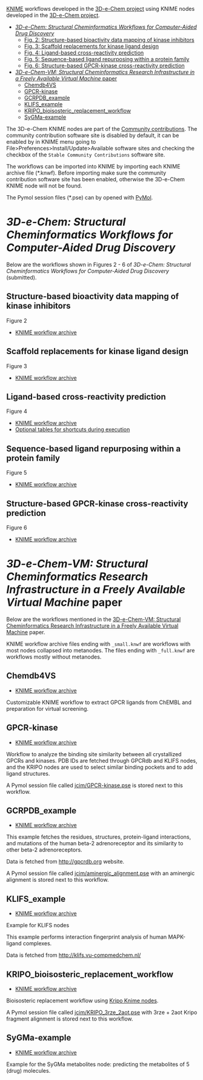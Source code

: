 [KNIME](http://www.knime.org) workflows developed in the
[3D-e-Chem project](https://3d-e-chem.github.io) using KNIME nodes developed in
the [3D-e-Chem project](https://3d-e-chem.github.io).

<!-- TOC -->

* [*3D-e-Chem: Structural Cheminformatics Workflows for Computer-Aided Drug Discovery*](#3d-e-chem-structural-cheminformatics-workflows-for-computer-aided-drug-discovery)
  * [Fig. 2: Structure-based bioactivity data mapping of kinase inhibitors](#structure-based-bioactivity-data-mapping-of-kinase-inhibitors)
  * [Fig. 3: Scaffold replacements for kinase ligand design](#scaffold-replacements-for-kinase-ligand-design)
  * [Fig. 4: Ligand-based cross-reactivity prediction](#ligand-based-cross-reactivity-prediction)
  * [Fig. 5: Sequence-based ligand repurposing within a protein family](#sequence-based-ligand-repurposing-within-a-protein-family)
  * [Fig. 6: Structure-based GPCR-kinase cross-reactivity prediction](#structure-based-gpcr-kinase-cross-reactivity-prediction)
* [*3D-e-Chem-VM: Structural Cheminformatics Research Infrastructure in a Freely Available Virtual Machine* paper](#3d-e-chem-vm-structural-cheminformatics-research-infrastructure-in-a-freely-available-virtual-machine-paper)
  * [Chemdb4VS](#chemdb4vs)
  * [GPCR-kinase](#gpcr-kinase)
  * [GCRPDB_example](#gcrpdb_example)
  * [KLIFS_example](#klifs_example)
  * [KRIPO_bioisosteric_replacement_workflow](#kripo_bioisosteric_replacement_workflow)
  * [SyGMa-example](#sygma-example)

<!-- /TOC -->

The 3D-e-Chem KNIME nodes are part of the
[Community contributions](https://www.knime.com/3d-e-chem-nodes-for-knime). The
community contribution software site is disabled by default, it can be enabled
by in KNIME menu going to File>Preferences>Install/Update>Available software
sites and checking the checkbox of the `Stable Community Contributions` software
site.

The workflows can be imported into KNIME by importing each KNIME archive file
(\*.knwf). Before importing make sure the community contribution software site
has been enabled, otherwise the 3D-e-Chem KNIME node will not be found.

The Pymol session files (\*.pse) can by opened with
[PyMol](https://github.com/NLeSC/Chemical-Analytics-Platform/wiki/Cheatsheet#applications).

# *3D-e-Chem: Structural Cheminformatics Workflows for Computer-Aided Drug Discovery*

Below are the workflows shown in Figures 2 - 6 of
*3D-e-Chem: Structural Cheminformatics Workflows for Computer-Aided Drug Discovery* (submitted).

## Structure-based bioactivity data mapping of kinase inhibitors

Figure 2

* [KNIME workflow archive](chemmedchem/Fig_2_Structural_bioactivity_mapping.knwf)

## Scaffold replacements for kinase ligand design

Figure 3

* [KNIME workflow archive](chemmedchem/Fig_3_Kinase_scaffold_hopping.knwf)

## Ligand-based cross-reactivity prediction

Figure 4

* [KNIME workflow archive](chemmedchem/Fig_4_PP_GPCR_cross-reactivity.knwf)
* [Optional tables for shortcuts during execution](chemmedchem/Fig_4_PP_GPCR_tables/)

## Sequence-based ligand repurposing within a protein family

Figure 5

* [KNIME workflow archive](chemmedchem/Fig_5_ss-TEA_classA_GPCRs.knwf)

## Structure-based GPCR-kinase cross-reactivity prediction

Figure 6

* [KNIME workflow archive](chemmedchem/Fig_6_GPCR-kinase_cross-reactivity.knwf)

# *3D-e-Chem-VM: Structural Cheminformatics Research Infrastructure in a Freely Available Virtual Machine* paper

Below are the workflows mentioned in the
[3D-e-Chem-VM: Structural Cheminformatics Research Infrastructure in a Freely Available Virtual Machine](https://doi.org/10.1021/acs.jcim.6b00686)
paper.

KNIME workflow archive files ending with `_small.knwf` are workflows with most nodes
collapsed into metanodes. The files ending with `_full.knwf` are workflows
mostly without metanodes.

## Chemdb4VS

* [KNIME workflow archive](jcim/Chemdb4VS_full.knwf)

Customizable KNIME workflow to extract GPCR ligands from ChEMBL and preparation
for virtual screening.

## GPCR-kinase

* [KNIME workflow archive](jcim/GPCR_kinase.knwf)

Workflow to analyze the binding site similarity between all crystallized GPCRs
and kinases. PDB IDs are fetched through GPCRdb and KLIFS nodes, and the KRIPO
nodes are used to select similar binding pockets and to add ligand structures.

A Pymol session file called [jcim/GPCR-kinase.pse](jcim/GPCR-kinase.pse) is
stored next to this workflow.

## GCRPDB_example

* [KNIME workflow archive](jcim/GPCRDB_example_full.knwf)

This example fetches the residues, structures, protein-ligand interactions, and
mutations of the human beta-2 adrenoreceptor and its similarity to other beta-2
adrenoreceptors.

Data is fetched from http://gpcrdb.org website.

A Pymol session file called
[jcim/aminergic_alignment.pse](jcim/aminergic_alignment.pse) with an aminergic
alignment is stored next to this workflow.

## KLIFS_example

* [KNIME workflow archive](jcim/KLIFS_example_workflow_full.knwf)

Example for KLIFS nodes

This example performs interaction fingerprint analysis of human MAPK-ligand
complexes.

Data is fetched from http://klifs.vu-compmedchem.nl/

## KRIPO_bioisosteric_replacement_workflow

* [KNIME workflow archive](jcim/KRIPO_bioisosteric_replacement_full.knwf)

Bioisosteric replacement workflow using
[Kripo Knime nodes](https://github.com/3D-e-Chem/3D-e-Chem-VM/wiki/Software#kripodb).

A Pymol session file called [jcim/KRIPO_3rze_2aot.pse](jcim/KRIPO_3rze_2aot.pse)
with 3rze + 2aot Kripo fragment alignment is stored next to this workflow.

## SyGMa-example

* [KNIME workflow archive](jcim/SyGMa-example.knwf)

Example for the SyGMa metabolites node: predicting the metabolites of 5 (drug)
molecules.
